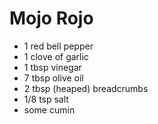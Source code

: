 # Mojo Rojo

- 1 red bell pepper
- 1 clove of garlic
- 1 tbsp vinegar
- 7 tbsp olive oil
- 2 tbsp (heaped) breadcrumbs
- 1/8 tsp salt
- some cumin
